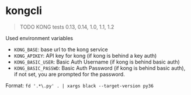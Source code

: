 # kongcli

> TODO KONG tests 0.13, 0.14, 1.0, 1.1, 1.2

Used environment variables

- `KONG_BASE`: base url to the kong service
- `KONG_APIKEY`: API key for kong (if kong is behind a key auth)
- `KONG_BASIC_USER`: Basic Auth Username (if kong is behind basic auth)
- `KONG_BASIC_PASSWD`: Basic Auth Password (if kong is behind basic auth), if not set, you are prompted for the password.

Format: `fd '.*\.py' . | xargs black --target-version py36`
